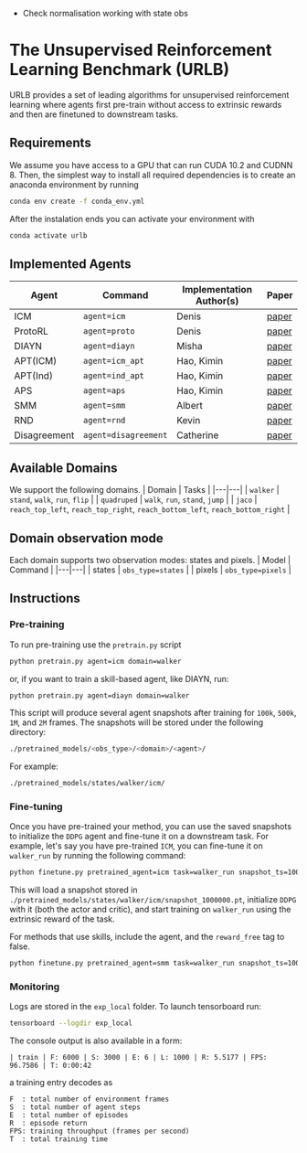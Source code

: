 - Check normalisation working with state obs 



# The Unsupervised Reinforcement Learning Benchmark (URLB)

URLB provides a set of leading algorithms for unsupervised reinforcement learning where agents first pre-train without access to extrinsic rewards and then are finetuned to downstream tasks.

## Requirements
We assume you have access to a GPU that can run CUDA 10.2 and CUDNN 8. Then, the simplest way to install all required dependencies is to create an anaconda environment by running
```sh
conda env create -f conda_env.yml
```
After the instalation ends you can activate your environment with
```sh
conda activate urlb
```

## Implemented Agents
| Agent | Command | Implementation Author(s) | Paper |
|---|---|---|---|
| ICM | `agent=icm` | Denis | [paper](https://arxiv.org/abs/1705.05363)|
| ProtoRL | `agent=proto` | Denis | [paper](https://arxiv.org/abs/2102.11271)|
| DIAYN | `agent=diayn` | Misha | [paper](https://arxiv.org/abs/1802.06070)|
| APT(ICM) | `agent=icm_apt` | Hao, Kimin | [paper](https://arxiv.org/abs/2103.04551)|
| APT(Ind) | `agent=ind_apt` | Hao, Kimin | [paper](https://arxiv.org/abs/2103.04551)|
| APS | `agent=aps` | Hao, Kimin | [paper](http://proceedings.mlr.press/v139/liu21b.html)|
| SMM | `agent=smm` | Albert | [paper](https://arxiv.org/abs/1906.05274) |
| RND | `agent=rnd` | Kevin | [paper](https://arxiv.org/abs/1810.12894) |
| Disagreement | `agent=disagreement` | Catherine | [paper](https://arxiv.org/abs/1906.04161) |

## Available Domains
We support the following domains.
| Domain | Tasks |
|---|---|
| `walker` | `stand`, `walk`, `run`, `flip` |
| `quadruped` | `walk`, `run`, `stand`, `jump` |
| `jaco` | `reach_top_left`, `reach_top_right`, `reach_bottom_left`, `reach_bottom_right` |


## Domain observation mode
Each domain supports two observation modes: states and pixels.
| Model | Command |
|---|---|
| states | `obs_type=states` |
| pixels | `obs_type=pixels` |


## Instructions
### Pre-training
To run pre-training use the `pretrain.py` script
```sh
python pretrain.py agent=icm domain=walker
```
or, if you want to train a skill-based agent, like DIAYN, run:
```sh
python pretrain.py agent=diayn domain=walker
```
This script will produce several agent snapshots after training for `100k`, `500k`, `1M`, and `2M` frames. The snapshots will be stored under the following directory:
```sh
./pretrained_models/<obs_type>/<domain>/<agent>/
```
For example:
```sh
./pretrained_models/states/walker/icm/
```

### Fine-tuning
Once you have pre-trained your method, you can use the saved snapshots to initialize the `DDPG` agent and fine-tune it on a downstream task. For example, let's say you have pre-trained `ICM`, you can fine-tune it on `walker_run` by running the following command:
```sh
python finetune.py pretrained_agent=icm task=walker_run snapshot_ts=1000000 obs_type=states
```
This will load a snapshot stored in `./pretrained_models/states/walker/icm/snapshot_1000000.pt`, initialize `DDPG` with it (both the actor and critic), and start training on `walker_run` using the extrinsic reward of the task.

For methods that use skills, include the agent, and the `reward_free` tag to false.
```sh
python finetune.py pretrained_agent=smm task=walker_run snapshot_ts=1000000 obs_type=states agent=smm reward_free=false
```

### Monitoring
Logs are stored in the `exp_local` folder. To launch tensorboard run:
```sh
tensorboard --logdir exp_local
```
The console output is also available in a form:
```
| train | F: 6000 | S: 3000 | E: 6 | L: 1000 | R: 5.5177 | FPS: 96.7586 | T: 0:00:42
```
a training entry decodes as
```
F  : total number of environment frames
S  : total number of agent steps
E  : total number of episodes
R  : episode return
FPS: training throughput (frames per second)
T  : total training time
```

